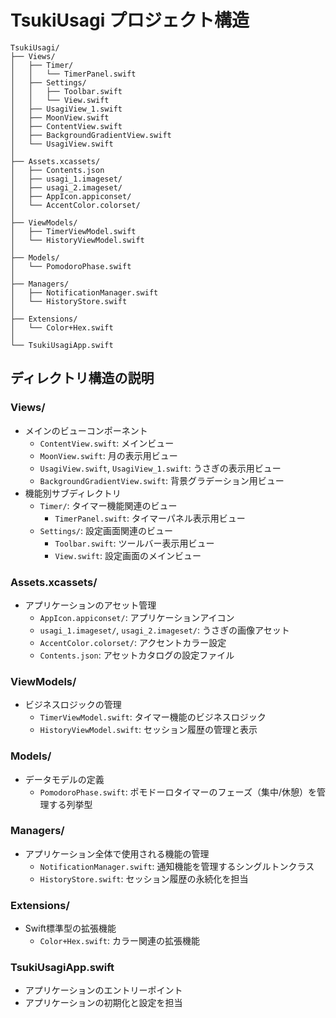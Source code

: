 # TsukiUsagi プロジェクト構造

```
TsukiUsagi/
├── Views/
│   ├── Timer/
│   │   └── TimerPanel.swift
│   ├── Settings/
│   │   ├── Toolbar.swift
│   │   └── View.swift
│   ├── UsagiView_1.swift
│   ├── MoonView.swift
│   ├── ContentView.swift
│   ├── BackgroundGradientView.swift
│   └── UsagiView.swift
│
├── Assets.xcassets/
│   ├── Contents.json
│   ├── usagi_1.imageset/
│   ├── usagi_2.imageset/
│   ├── AppIcon.appiconset/
│   └── AccentColor.colorset/
│
├── ViewModels/
│   ├── TimerViewModel.swift
│   └── HistoryViewModel.swift
│
├── Models/
│   └── PomodoroPhase.swift
│
├── Managers/
│   ├── NotificationManager.swift
│   └── HistoryStore.swift
│
├── Extensions/
│   └── Color+Hex.swift
│
└── TsukiUsagiApp.swift
```

## ディレクトリ構造の説明

### Views/
- メインのビューコンポーネント
  - `ContentView.swift`: メインビュー
  - `MoonView.swift`: 月の表示用ビュー
  - `UsagiView.swift`, `UsagiView_1.swift`: うさぎの表示用ビュー
  - `BackgroundGradientView.swift`: 背景グラデーション用ビュー
- 機能別サブディレクトリ
  - `Timer/`: タイマー機能関連のビュー
    - `TimerPanel.swift`: タイマーパネル表示用ビュー
  - `Settings/`: 設定画面関連のビュー
    - `Toolbar.swift`: ツールバー表示用ビュー
    - `View.swift`: 設定画面のメインビュー

### Assets.xcassets/
- アプリケーションのアセット管理
  - `AppIcon.appiconset/`: アプリケーションアイコン
  - `usagi_1.imageset/`, `usagi_2.imageset/`: うさぎの画像アセット
  - `AccentColor.colorset/`: アクセントカラー設定
  - `Contents.json`: アセットカタログの設定ファイル

### ViewModels/
- ビジネスロジックの管理
  - `TimerViewModel.swift`: タイマー機能のビジネスロジック
  - `HistoryViewModel.swift`: セッション履歴の管理と表示

### Models/
- データモデルの定義
  - `PomodoroPhase.swift`: ポモドーロタイマーのフェーズ（集中/休憩）を管理する列挙型

### Managers/
- アプリケーション全体で使用される機能の管理
  - `NotificationManager.swift`: 通知機能を管理するシングルトンクラス
  - `HistoryStore.swift`: セッション履歴の永続化を担当

### Extensions/
- Swift標準型の拡張機能
  - `Color+Hex.swift`: カラー関連の拡張機能

### TsukiUsagiApp.swift
- アプリケーションのエントリーポイント
- アプリケーションの初期化と設定を担当